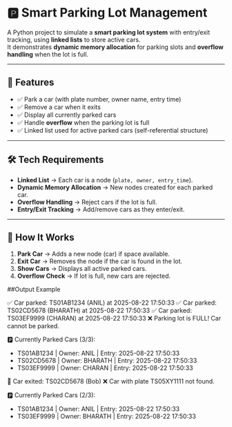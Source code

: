 # 🅿️ Smart Parking Lot Management

A Python project to simulate a **smart parking lot system** with entry/exit tracking, using **linked lists** to store active cars.  
It demonstrates **dynamic memory allocation** for parking slots and **overflow handling** when the lot is full.

---

## 🚀 Features
- ✅ Park a car (with plate number, owner name, entry time)  
- ✅ Remove a car when it exits  
- ✅ Display all currently parked cars  
- ✅ Handle **overflow** when the parking lot is full  
- ✅ Linked list used for active parked cars (self-referential structure)  

---

## 🛠️ Tech Requirements
- **Linked List** → Each car is a node (`plate, owner, entry_time`).  
- **Dynamic Memory Allocation** → New nodes created for each parked car.  
- **Overflow Handling** → Reject cars if the lot is full.  
- **Entry/Exit Tracking** → Add/remove cars as they enter/exit.  


---

## 📖 How It Works
1. **Park Car** → Adds a new node (car) if space available.  
2. **Exit Car** → Removes the node if the car is found in the lot.  
3. **Show Cars** → Displays all active parked cars.  
4. **Overflow Check** → If lot is full, new cars are rejected.  

##Output Example

✅ Car parked: TS01AB1234 (ANIL) at 2025-08-22 17:50:33
✅ Car parked: TS02CD5678 (BHARATH) at 2025-08-22 17:50:33
✅ Car parked: TS03EF9999 (CHARAN) at 2025-08-22 17:50:33
❌ Parking lot is FULL! Car cannot be parked.

🅿️ Currently Parked Cars (3/3):
- TS01AB1234 | Owner: ANIL | Entry: 2025-08-22 17:50:33
- TS02CD5678 | Owner: BHARATH | Entry: 2025-08-22 17:50:33
- TS03EF9999 | Owner: CHARAN | Entry: 2025-08-22 17:50:33

🚗 Car exited: TS02CD5678 (Bob)
❌ Car with plate TS05XY1111 not found.

🅿️ Currently Parked Cars (2/3):
- TS01AB1234 | Owner: ANIL | Entry: 2025-08-22 17:50:33
- TS03EF9999 | Owner: BHARATH | Entry: 2025-08-22 17:50:33


